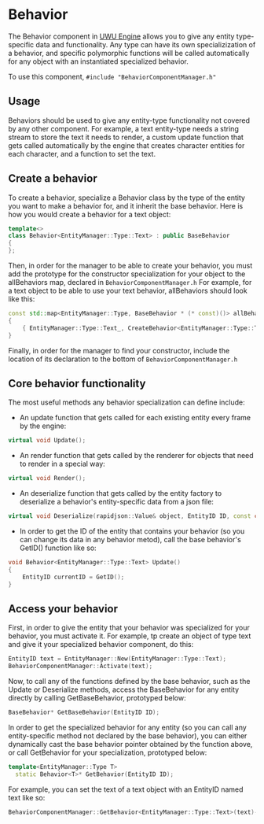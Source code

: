 # Behavior
The Behavior component in [UWU Engine](../../README.md) allows you to give any entity type-specific data and functionality. Any type can have its own specializization of a behavior, and specific polymorphic functions will be called automatically for any object with an instantiated specialized behavior.

To use this component, `#include "BehaviorComponentManager.h"`

## Usage
 Behaviors should be used to give any entity-type functionality not covered by any other component. For example, a text entity-type needs a string stream to store the text it needs to render, a custom update function that gets called automatically by the engine that creates character entities for each character, and a function to set the text.

 ## Create a behavior
 To create a behavior, specialize a Behavior class by the type of the entity you want to make a behavior for, and it inherit the base behavior. Here is how you would create a behavior for a text object:

```cpp
template<>
class Behavior<EntityManager::Type::Text> : public BaseBehavior
{
};
```

Then, in order for the manager to be able to create your behavior, you must add the prototype for the constructor specialization for your object to the allBehaviors map, declared in
`BehaviorComponentManager.h`
For example, for a text object to be able to use your text behavior, allBehaviors should look like this:

```cpp
const std::map<EntityManager::Type, BaseBehavior * (* const)()> allBehaviors =
{ 
    { EntityManager::Type::Text_, CreateBehavior<EntityManager::Type::Text_> }
}
```
Finally, in order for the manager to find your constructor, include the location of its declaration to the bottom of `BehaviorComponentManager.h`

## Core behavior functionality
The most useful methods any behavior specialization can define include:

* An update function that gets called for each existing entity every frame by the engine:
```cpp
virtual void Update();
```

* An render function that gets called by the renderer for objects that need to render in a special way:
```cpp
virtual void Render();
```

* An deserialize function that gets called by the entity factory to deserialize a behavior's entity-specific data from a json file:
```cpp
virtual void Deserialize(rapidjson::Value& object, EntityID ID, const char* filePath);
```
* In order to get the ID of the entity that contains your behavior (so you can change its data in any behavior metod), call the base behavior's GetID() function like so:
```cpp
void Behavior<EntityManager::Type::Text> Update()
{
    EntityID currentID = GetID();
}
```
## Access your behavior
First, in order to give the entity that your behavior was specialized for your behavior, you must activate it. For example, tp create an object of type text and give it your specialized behavior component, do this:

```cpp
EntityID text = EntityManager::New(EntityManager::Type::Text);
BehaviorComponentManager::Activate(text);
```

Now, to call any of the functions defined by the base behavior, such as the Update or Deserialize methods, access the BaseBehavior for any entity directly by calling GetBaseBehavior, prototyped below:
```cpp
BaseBehavior* GetBaseBehavior(EntityID ID);
```

In order to get the specialized behavior for any entity (so you can call any entity-specific method not declared by the base behavior), you can either dynamically cast the base behavior pointer obtained by the function above, or call GetBehavior for your specialization, prototyped below:
```cpp
template<EntityManager::Type T>
  static Behavior<T>* GetBehavior(EntityID ID);
```

For example, you can set the text of a text object with an EntityID named text like so:
```cpp
BehaviorComponentManager::GetBehavior<EntityManager::Type::Text>(text)->SetText();
```
